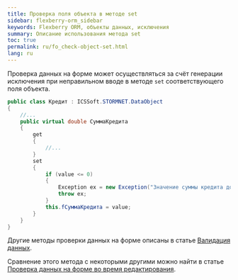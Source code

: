 ```yaml
---
title: Проверка поля объекта в методе set
sidebar: flexberry-orm_sidebar
keywords: Flexberry ORM, объекты данных, исключения
summary: Описание использования метода set
toc: true
permalink: ru/fo_check-object-set.html
lang: ru
---
```


Проверка данных на форме может осуществляться за счёт генерации исключения при неправильном вводе в методе `set` соответствующего поля объекта.

```csharp
public class Кредит : ICSSoft.STORMNET.DataObject
{
	//...
	public virtual double СуммаКредита
	{
		get
		{
			//...
		}
		set
		{
			if (value <= 0)
			{
				Exception ex = new Exception("Значение суммы кредита должно быть положительным!");
				throw ex; 
			}
			this.fСуммаКредита = value;
		}
	}
}
```

Другие методы проверки данных на форме описаны в статье [Валидация данных](fw_edit-form-validation.html).
 
Сравнение этого метода с некоторыми другими можно найти в статье [Проверка данных на форме во время редактирования](fw_check-form-field-during-edit.html).
